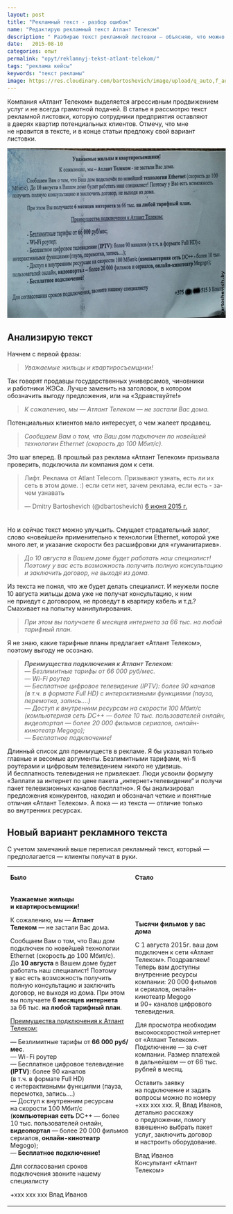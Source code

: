 ```yaml
---
layout: post
title: "Рекламный текст - разбор ошибок"
name: "Редактирую рекламный текст Атлант Телеком"
description: " Разбираю текст рекламной листовки — объясняю, что можно улучшить, предлагаю свой вариант текста."
date:   2015-08-10
categories: опыт
permalink: "opyt/reklamnyj-tekst-atlant-telekom/"
tags: "реклама кейсы"
keywords: "текст рекламы"
image: https://res.cloudinary.com/bartoshevich/image/upload/q_auto,f_auto/v1546021425/tizers/tizer-2.jpg
---
```


<p>Компания «Атлант Телеком» выделяется агрессивным продвижением услуг и&nbsp;не&nbsp;всегда грамотной подачей. В&nbsp;статье я&nbsp;рассмотрю текст рекламной листовки, которую сотрудники предприятия оставляют в&nbsp;дверях квартир потенциальных клиентов. Отмечу, что мне не&nbsp;нравится в&nbsp;тексте, и&nbsp;в&nbsp;конце статьи предложу свой вариант листовки.</p>

<p><img src="/images/atlant.jpg" alt="Рекламное объявление Атлант Телеком" width="695" height="390" class="img-responsive"/></p>

<h2>Анализирую текст</h2>
<p>Начнем с&nbsp;первой фразы:</p>
<blockquote>
<p><em>Уважаемые жильцы и&nbsp;квартиросъемщики!</em></p>
 </blockquote>
<p>Так говорят продавцы государственных универсамов, чиновники и&nbsp;работники ЖЭСа. Лучше заменить на&nbsp;заголовок, в&nbsp;котором обозначить выгоду предложения, или на&nbsp;«Здравствуйте!»</p>
<blockquote>
<p><em>К&nbsp;сожалению, мы&nbsp;— Атлант Телеком&nbsp;— не&nbsp;застали Вас дома.</em></p>
 </blockquote>
<p>Потенциальных клиентов мало интересует, о&nbsp;чем жалеет продавец.</p>
<blockquote>
<p><em>Сообщаем Вам о&nbsp;том, что Ваш дом подключен по&nbsp;новейшей технологии Ethernet (скорость до&nbsp;100&nbsp;Мбит/с).</em></p>
 </blockquote>
<p>Это шаг вперед. В&nbsp;прошлый раз реклама «Атлант Телеком» призывала проверить, подключила&nbsp;ли компания дом к&nbsp;сети.</p>
<blockquote class="twitter-tweet" data-lang="ru"><p lang="ru" dir="ltr">Лифт. Реклама от Atlant Telecom. Призывают узнать,  есть ли их сеть в этом доме. :) если сети нет, зачем реклама, если есть - зачем узнавать</p>&mdash; Dmitry Bartoshevich (@dbartoshevich) <a href="https://twitter.com/dbartoshevich/status/607182202758176768">6 июня 2015 г.</a></blockquote>
<script async src="//platform.twitter.com/widgets.js"></script>
<p><img src="data:image/gif;base64,R0lGODlhAQABAIAAAAAAAP///yH5BAEAAAAALAAAAAABAAEAAAIBRAA7" alt="&lt;script&gt;" width="20" height="20" title="&lt;script&gt;"/><br/>
 Но&nbsp;и&nbsp;сейчас текст можно улучшить. Смущает страдательный залог, слово «новейшей» применительно к&nbsp;технологии Ethernet, которой уже много лет, и&nbsp;указание скорости без расшифровки для «гуманитариев».
</p>
<blockquote>
<p><em>До&nbsp;10&nbsp;августа в&nbsp;Вашем доме будет работать наш специалист! Поэтому у&nbsp;вас есть возможность получить полную консультацию и&nbsp;заключить договор, не&nbsp;выходя из&nbsp;дома.</em></p>
 </blockquote>
<p>Из&nbsp;текста не&nbsp;понял, что&nbsp;же будет делать специалист. И&nbsp;неужели после 10&nbsp;августа жильцы дома уже не&nbsp;получат консультацию, к&nbsp;ним не&nbsp;приедут с&nbsp;договором, не&nbsp;проведут в&nbsp;квартиру кабель и&nbsp;т.д.? Смахивает на&nbsp;попытку манипулирования.</p>
<blockquote>
<p><em>При этом вы&nbsp;получаете 6&nbsp;месяцев интернета за&nbsp;66&nbsp;тыс.&nbsp;на&nbsp;любой тарифный план.</em></p>
 </blockquote>
<p>Я&nbsp;не&nbsp;знаю, какие тарифные планы предлагает «Атлант Телеком», поэтому выгоду не&nbsp;осознаю.</p>
<blockquote>
<p><em><strong>Преимущества подключения к&nbsp;Атлант Телеком</strong>:</em><br/>
<em>—&nbsp;Безлимитные тарифы от&nbsp;66&nbsp;000&nbsp;руб/мес.</em><br/>
<em>—&nbsp;Wi-Fi роутер</em><br/>
<em>—&nbsp;Бесплатное цифровое телевидение (IPTV): более 90&nbsp;каналов (в&nbsp;т.ч.&nbsp;в&nbsp;формате Full&nbsp;HD) с&nbsp;интерактивными функциями (пауза, перемотка, запись....)</em><br/>
<em>—&nbsp;Доступ к&nbsp;внутренним ресурсам на&nbsp;скорости 100&nbsp;Мбит/с (компьютерная сеть DC++&nbsp;— более 10&nbsp;тыс. пользователей онлайн, видеопортал&nbsp;— более 20&nbsp;000 фильмов сериалов, онлайн-кинотеатр Megogo);</em><br/>
<em>—&nbsp;Бесплатное подключение!</em>
</p>
 </blockquote>
<p>Длинный список для преимуществ в&nbsp;рекламе. Я&nbsp;бы указывал только главные и&nbsp;весомые аргументы. Безлимитными тарифами, wi-fi роутерами и&nbsp;цифровым телевидением никого не&nbsp;удивишь. И&nbsp;бесплатность телевидения не&nbsp;привлекает. Люди усвоили формулу «Заплати за&nbsp;интернет по&nbsp;цене пакета „интернет+телевидение“ и&nbsp;получи пакет телевизионных каналов бесплатно». Я&nbsp;бы анализировал предложения конкурентов, находил и&nbsp;обозначал четкие и&nbsp;понятные отличия «Атлант Телеком». А&nbsp;пока&nbsp;— из&nbsp;текста&nbsp;— отличие только во&nbsp;внутренних ресурсах.</p>

<h2>Новый вариант рекламного текста</h2>
<p>С&nbsp;учетом замечаний выше переписал рекламный текст, который&nbsp;<em>—</em> предполагается&nbsp;<em>—</em> клиенты получат в&nbsp;руки.</p>
<table ><tbody class="topverticalalign"><tr class="Gainsboro"><td ><p><strong>Было</strong></p>
</td><td ><p><strong>Стало</strong></p>
</td></tr><tr><td ><p><strong>Уважаемые жильцы и&nbsp;квартиросъемщики!</strong></p>
<p>К&nbsp;сожалению, мы&nbsp;— <strong>Атлант Телеком&nbsp;</strong>— не&nbsp;застали Вас дома.</p>
<p>Сообщаем Вам о&nbsp;том, что Ваш дом подключен по&nbsp;новейшей технологии Ethernet (скорость до&nbsp;100&nbsp;Мбит/с). До&nbsp;<strong>10&nbsp;августа</strong> в&nbsp;Вашем доме будет работать наш специалист! Поэтому у&nbsp;вас есть возможность получить полную консультацию и&nbsp;заключить договор, не&nbsp;выходя из&nbsp;дома. При этом вы&nbsp;получаете <strong>6&nbsp;месяцев интернета</strong> за&nbsp;66&nbsp;тыс.&nbsp;<strong>на&nbsp;любой тарифный план</strong>.</p>
<p>
	<ins>Преимущества подключения к&nbsp;Атлант Телеком:</ins>
 </p>
<p> —&nbsp;Безлимитные тарифы от&nbsp;<strong>66&nbsp;000&nbsp;руб/мес</strong>.<br/>
 —&nbsp;Wi-Fi роутер<br/>
 —&nbsp;Бесплатное цифровое телевидение <strong>(<strong>IPTV)</strong></strong>: более 90&nbsp;каналов (в&nbsp;т.ч.&nbsp;в&nbsp;формате Full&nbsp;HD) с&nbsp;интерактивными функциями (пауза, перемотка, запись....)<br/>
 —&nbsp;Доступ к&nbsp;внутренним ресурсам на&nbsp;скорости 100&nbsp;Мбит/с (<strong>компьютерная сеть</strong> DC++&nbsp;— более 10&nbsp;тыс. пользователей онлайн, <strong>видеопортал</strong>&nbsp;— более 20&nbsp;000 фильмов сериалов, <strong>онлайн-кинотеатр</strong> Megogo);<br/>
 —&nbsp;<strong>Бесплатное подключение!</strong>
</p>
<p>Для согласования сроков подключения звоните нашему специалисту</p>
<p><span class="noperenos">+xxx xxx xxx</span> Влад Иванов</p>
</td><td >
<p><strong>Тысячи фильмов у&nbsp;вас дома</strong></p>
<p>С&nbsp;1&nbsp;августа 2015г. ваш дом подключен к&nbsp;сети «Атлант Телеком». Поздравляем! Теперь вам доступны внутренние ресурсы компании: 20&nbsp;000 фильмов и&nbsp;сериалов, онлайн-кинотеатр Megogo и&nbsp;90+&nbsp;каналов цифрового телевидения. </p>
<p>Для просмотра необходим высокоскоростной интернет от&nbsp;«Атлант Телеком». Подключение&nbsp;— за&nbsp;счет компании. Размер платежей в&nbsp;дальнейшем&nbsp;— от&nbsp;66&nbsp;тыс. рублей в&nbsp;месяц. </p>
<p>Оставить заявку на&nbsp;подключение и&nbsp;задать вопросы можно по&nbsp;номеру <span class="noperenos">+xxx xxx xxx</span>. Я, Влад Иванов, детально расскажу о&nbsp;предложении, помогу взвешенно выбрать пакет услуг, заключить договор и&nbsp;настроить оборудование.</p>
<p>Влад Иванов<br/>
 Консультант «Атлант Телеком»
</p>
</td></tr></tbody></table>
